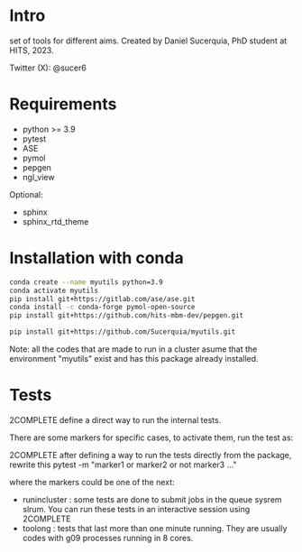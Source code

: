 # Intro
set of tools for different aims. Created by Daniel Sucerquia, PhD student at HITS, 2023.

Twitter (X): @sucer6

# Requirements
- python >= 3.9
- pytest
- ASE
- pymol
- pepgen
- ngl_view

Optional:
- sphinx
- sphinx_rtd_theme


# Installation with conda

```bash
conda create --name myutils python=3.9
conda activate myutils
pip install git+https://gitlab.com/ase/ase.git
conda install -c conda-forge pymol-open-source
pip install git+https://github.com/hits-mbm-dev/pepgen.git

pip install git+https://github.com/Sucerquia/myutils.git
```

Note: all the codes that are made to run in a cluster asume that the
environment "myutils" exist and has this package already installed.


# Tests
2COMPLETE define a direct way to run the internal tests.

There are some markers for specific cases, to activate them, run the test as:

2COMPLETE after defining a way to run the tests directly from the package, rewrite this
pytest -m "marker1 or marker2 or not marker3 ..."

where the markers could be one of the next:

-  runincluster :  some tests are done to submit jobs in the queue sysrem
slrum. You can run these tests in an interactive session using 2COMPLETE
-  toolong : tests that last more than one minute running. They are usually
codes with g09 processes running in 8 cores.